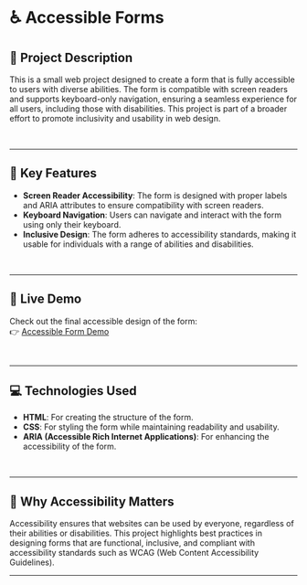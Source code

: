 # ♿ **Accessible Forms**

## 📝 **Project Description**

This is a small web project designed to create a form that is fully accessible to users with diverse abilities. The form is compatible with screen readers and supports keyboard-only navigation, ensuring a seamless experience for all users, including those with disabilities. This project is part of a broader effort to promote inclusivity and usability in web design.

<br>

---

## 🌟 **Key Features**

- **Screen Reader Accessibility**: The form is designed with proper labels and ARIA attributes to ensure compatibility with screen readers.
- **Keyboard Navigation**: Users can navigate and interact with the form using only their keyboard.
- **Inclusive Design**: The form adheres to accessibility standards, making it usable for individuals with a range of abilities and disabilities.

<br>

---

## 🚀 **Live Demo**

Check out the final accessible design of the form:  
👉 [Accessible Form Demo](https://minko82.github.io/Accessible-Forms/form-exercise1(one).html)

<br>

---

## 💻 **Technologies Used**

- **HTML**: For creating the structure of the form.  
- **CSS**: For styling the form while maintaining readability and usability.  
- **ARIA (Accessible Rich Internet Applications)**: For enhancing the accessibility of the form.  

<br>

---

## 📖 **Why Accessibility Matters**

Accessibility ensures that websites can be used by everyone, regardless of their abilities or disabilities. This project highlights best practices in designing forms that are functional, inclusive, and compliant with accessibility standards such as WCAG (Web Content Accessibility Guidelines).

---
